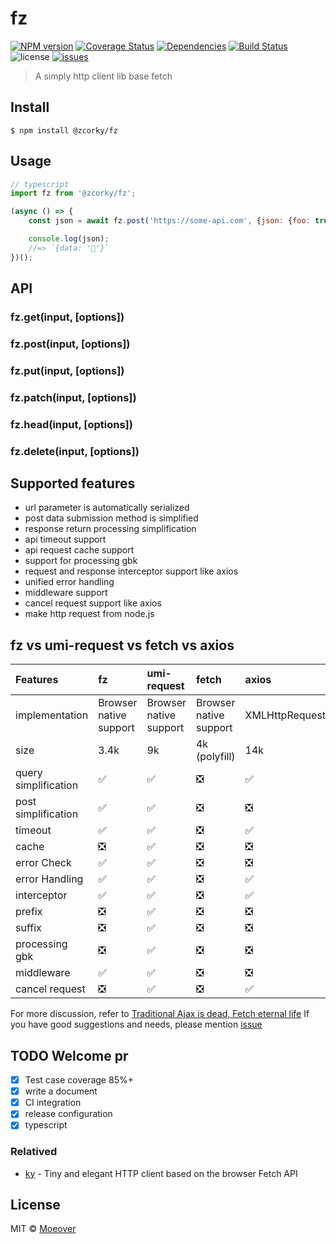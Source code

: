 # fz

[![NPM version](https://img.shields.io/npm/v/@zcorky/fz.svg?style=flat)](https://www.npmjs.com/package/@zcorky/fz)
[![Coverage Status](https://img.shields.io/coveralls/zcorky/fz.svg?style=flat)](https://coveralls.io/r/zcorky/fz)
[![Dependencies](https://david-dm.org/@zcorky/fz/status.svg)](https://david-dm.org/@zcorky/fz)
[![Build Status](https://travis-ci.com/zcorky/fz.svg?branch=master)](https://travis-ci.com/zcorky/fz)
![license](https://img.shields.io/github/license/zcorky/fz.svg)
[![issues](https://img.shields.io/github/issues/zcorky/fz.svg)](https://github.com/zcorky/fz/issues)

> A simply http client lib base fetch

## Install

```
$ npm install @zcorky/fz
```

## Usage

```js
// typescript
import fz from '@zcorky/fz';

(async () => {
	const json = await fz.post('https://some-api.com', {json: {foo: true}}).json();

	console.log(json);
	//=> `{data: '🦄'}`
})();
```

## API

### fz.get(input, [options])
### fz.post(input, [options])
### fz.put(input, [options])
### fz.patch(input, [options])
### fz.head(input, [options])
### fz.delete(input, [options])

## Supported features

- url parameter is automatically serialized
- post data submission method is simplified
- response return processing simplification
- api timeout support
- api request cache support
- support for processing gbk
- request and response interceptor support like axios
- unified error handling
- middleware support
- cancel request support like axios
- make http request from node.js

## fz vs umi-request vs fetch vs axios

| Features | fz | umi-request | fetch | axios |
| :---------- | :---- | :-------------- | :-------------- | :-------------- |
| implementation | Browser native support | Browser native support | Browser native support | XMLHttpRequest |
| size | 3.4k | 9k | 4k (polyfill) | 14k |
| query simplification | ✅ | ✅ | ❎ | ✅ |
| post simplification | ✅ | ✅ | ❎ | ❎ |
| timeout | ✅ | ✅ | ❎ | ✅ |
| cache | ❎ | ✅ | ❎ | ❎ |
| error Check | ✅ | ✅ | ❎ | ❎ |
| error Handling | ✅ | ✅ | ❎ | ✅ |
| interceptor | ✅ | ✅ | ❎ | ✅ |
| prefix | ❎ | ✅ | ❎ | ❎ |
| suffix | ❎ | ✅ | ❎ | ❎ |
| processing gbk | ❎ | ✅ | ❎ | ❎ |
| middleware | ✅ | ✅ | ❎ | ❎ |
| cancel request | ❎ | ✅ | ❎ | ✅ |

For more discussion, refer to [Traditional Ajax is dead, Fetch eternal life](https://github.com/camsong/blog/issues/2) If you have good suggestions and needs, please mention [issue](https://github.com/zcorky/fz/issues)

## TODO Welcome pr

- [x] Test case coverage 85%+
- [x] write a document
- [x] CI integration
- [x] release configuration
- [x] typescript

### Relatived
* [ky](https://github.com/sindresorhus/ky) - Tiny and elegant HTTP client based on the browser Fetch API

## License

MIT © [Moeover](https://moeover.com)